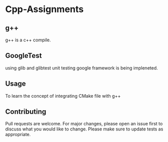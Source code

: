 # Cpp-Assignments

## g++
g++ is a c++ compile.

## GoogleTest
using glib and glibtest unit testing google framework is being impleneted.

## Usage

To learn the concept of integrating CMake file with g++

## Contributing
Pull requests are welcome. For major changes, please open an issue first to discuss what you would like to change.
Please make sure to update tests as appropriate.

